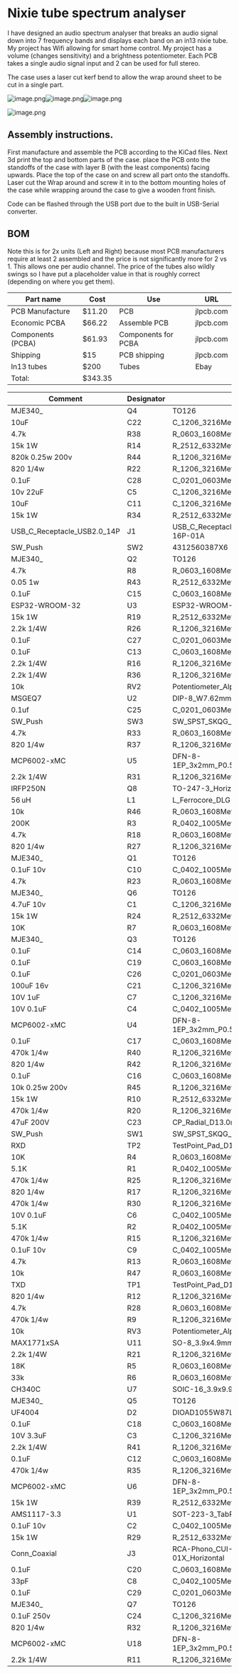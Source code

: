 # Nixie tube spectrum analyser

I have designed an audio spectrum analyser that breaks an audio signal down into 7 frequency bands and displays each band on an in13 nixie tube. My project has Wifi allowing for smart home control. My project has a volume (changes sensitivity) and a brightness potentiometer. Each PCB takes a single audio signal input and 2 can be used for full stereo.

The case uses a laser cut kerf bend to allow the wrap around sheet to be cut in a single part. 

![image.png](/image.png)![image.png](/image-1.png)![image.png](/image-4.png)

![image.png](/image-2.png)

## Assembly instructions.

First manufacture and assemble the PCB according to the KiCad files. Next 3d print the top and bottom parts of the case. place the PCB onto the standoffs of the case with layer B (with the least components) facing upwards. Place the top of the case on and screw all part onto the standoffs. Laser cut the Wrap around and screw it in to the bottom mounting holes of the case while wrapping around the case to give a wooden front finish.

Code can be flashed through the USB port due to the built in USB-Serial converter.

## BOM

Note this is for 2x units (Left and Right) because most PCB manufacturers require at least 2 assembled and the price is not significantly more for 2 vs 1. This allows one per audio channel. The price of the tubes also wildly swings so I have put a placeholder value in that is roughly correct (depending on where you get them).

| Part name         | Cost    | Use                 | URL       |
| ----------------- | ------- | ------------------- | --------- |
| PCB Manufacture   | $11.20  | PCB                 | jlpcb.com |
| Economic PCBA     | $66.22  | Assemble PCB        | jlpcb.com |
| Components (PCBA) | $61.93  | Components for PCBA | jlpcb.com |
| Shipping          | $15     | PCB shipping        | jlpcb.com |
| In13 tubes        | $200    | Tubes               | Ebay      |
| Total:            | $343.35 |                     |           |

| Comment                     | Designator | Footprint                                  | Quantity |
| --------------------------- | ---------- | ------------------------------------------ | -------- |
| MJE340_                     | Q4         | TO126                                      | 1        |
| 10uF                        | C22        | C_1206_3216Metric                          | 1        |
| 4.7k                        | R38        | R_0603_1608Metric                          | 1        |
| 15k 1W                      | R14        | R_2512_6332Metric                          | 1        |
| 820k 0.25w 200v             | R44        | R_1206_3216Metric                          | 1        |
| 820 1/4w                    | R22        | R_1206_3216Metric                          | 1        |
| 0.1uF                       | C28        | C_0201_0603Metric                          | 1        |
| 10v 22uF                    | C5         | C_1206_3216Metric                          | 1        |
| 10uF                        | C11        | C_1206_3216Metric                          | 1        |
| 15k 1W                      | R34        | R_2512_6332Metric                          | 1        |
| USB_C_Receptacle_USB2.0_14P | J1         | USB_C_Receptacle_HCTL_HC-TYPE-C-16P-01A    | 1        |
| SW_Push                     | SW2        | 4312560387X6                               | 1        |
| MJE340_                     | Q2         | TO126                                      | 1        |
| 4.7k                        | R8         | R_0603_1608Metric                          | 1        |
| 0.05 1w                     | R43        | R_2512_6332Metric                          | 1        |
| 0.1uF                       | C15        | C_0603_1608Metric                          | 1        |
| ESP32-WROOM-32              | U3         | ESP32-WROOM-32                             | 1        |
| 15k 1W                      | R19        | R_2512_6332Metric                          | 1        |
| 2.2k 1/4W                   | R26        | R_1206_3216Metric                          | 1        |
| 0.1uF                       | C27        | C_0201_0603Metric                          | 1        |
| 0.1uF                       | C13        | C_0603_1608Metric                          | 1        |
| 2.2k 1/4W                   | R16        | R_1206_3216Metric                          | 1        |
| 2.2k 1/4W                   | R36        | R_1206_3216Metric                          | 1        |
| 10k                         | RV2        | Potentiometer_Alps_RK09K_Single_Horizontal | 1        |
| MSGEQ7                      | U2         | DIP-8_W7.62mm                              | 1        |
| 0.1uf                       | C25        | C_0201_0603Metric                          | 1        |
| SW_Push                     | SW3        | SW_SPST_SKQG_WithStem                      | 1        |
| 4.7k                        | R33        | R_0603_1608Metric                          | 1        |
| 820 1/4w                    | R37        | R_1206_3216Metric                          | 1        |
| MCP6002-xMC                 | U5         | DFN-8-1EP_3x2mm_P0.5mm_EP1.75x1.45mm       | 1        |
| 2.2k 1/4W                   | R31        | R_1206_3216Metric                          | 1        |
| IRFP250N                    | Q8         | TO-247-3_Horizontal_TabDown                | 1        |
| 56 uH                       | L1         | L_Ferrocore_DLG-0403                       | 1        |
| 10k                         | R46        | R_0603_1608Metric                          | 1        |
| 200K                        | R3         | R_0402_1005Metric                          | 1        |
| 4.7k                        | R18        | R_0603_1608Metric                          | 1        |
| 820 1/4w                    | R27        | R_1206_3216Metric                          | 1        |
| MJE340_                     | Q1         | TO126                                      | 1        |
| 0.1uF 10v                   | C10        | C_0402_1005Metric                          | 1        |
| 4.7k                        | R23        | R_0603_1608Metric                          | 1        |
| MJE340_                     | Q6         | TO126                                      | 1        |
| 4.7uF 10v                   | C1         | C_1206_3216Metric                          | 1        |
| 15k 1W                      | R24        | R_2512_6332Metric                          | 1        |
| 10K                         | R7         | R_0603_1608Metric                          | 1        |
| MJE340_                     | Q3         | TO126                                      | 1        |
| 0.1uF                       | C14        | C_0603_1608Metric                          | 1        |
| 0.1uF                       | C19        | C_0603_1608Metric                          | 1        |
| 0.1uF                       | C26        | C_0201_0603Metric                          | 1        |
| 100uF 16v                   | C21        | C_1206_3216Metric                          | 1        |
| 10V 1uF                     | C7         | C_1206_3216Metric                          | 1        |
| 10V 0.1uF                   | C4         | C_0402_1005Metric                          | 1        |
| MCP6002-xMC                 | U4         | DFN-8-1EP_3x2mm_P0.5mm_EP1.75x1.45mm       | 1        |
| 0.1uF                       | C17        | C_0603_1608Metric                          | 1        |
| 470k 1/4w                   | R40        | R_1206_3216Metric                          | 1        |
| 820 1/4w                    | R42        | R_1206_3216Metric                          | 1        |
| 0.1uF                       | C16        | C_0603_1608Metric                          | 1        |
| 10k 0.25w 200v              | R45        | R_1206_3216Metric                          | 1        |
| 15k 1W                      | R10        | R_2512_6332Metric                          | 1        |
| 470k 1/4w                   | R20        | R_1206_3216Metric                          | 1        |
| 47uF 200V                   | C23        | CP_Radial_D13.0mm_P5.00mm                  | 1        |
| SW_Push                     | SW1        | SW_SPST_SKQG_WithStem                      | 1        |
| RXD                         | TP2        | TestPoint_Pad_D1.0mm                       | 1        |
| 10K                         | R4         | R_0603_1608Metric                          | 1        |
| 5.1K                        | R1         | R_0402_1005Metric                          | 1        |
| 470k 1/4w                   | R25        | R_1206_3216Metric                          | 1        |
| 820 1/4w                    | R17        | R_1206_3216Metric                          | 1        |
| 470k 1/4w                   | R30        | R_1206_3216Metric                          | 1        |
| 10V 0.1uF                   | C6         | C_0402_1005Metric                          | 1        |
| 5.1K                        | R2         | R_0402_1005Metric                          | 1        |
| 470k 1/4w                   | R15        | R_1206_3216Metric                          | 1        |
| 0.1uF 10v                   | C9         | C_0402_1005Metric                          | 1        |
| 4.7k                        | R13        | R_0603_1608Metric                          | 1        |
| 10k                         | R47        | R_0603_1608Metric                          | 1        |
| TXD                         | TP1        | TestPoint_Pad_D1.0mm                       | 1        |
| 820 1/4w                    | R12        | R_1206_3216Metric                          | 1        |
| 4.7k                        | R28        | R_0603_1608Metric                          | 1        |
| 470k 1/4w                   | R9         | R_1206_3216Metric                          | 1        |
| 10k                         | RV3        | Potentiometer_Alps_RK09K_Single_Horizontal | 1        |
| MAX1771xSA                  | U11        | SO-8_3.9x4.9mm_P1.27mm                     | 1        |
| 2.2k 1/4W                   | R21        | R_1206_3216Metric                          | 1        |
| 18K                         | R5         | R_0603_1608Metric                          | 1        |
| 33k                         | R6         | R_0603_1608Metric                          | 1        |
| CH340C                      | U7         | SOIC-16_3.9x9.9mm_P1.27mm                  | 1        |
| MJE340_                     | Q5         | TO126                                      | 1        |
| UF4004                      | D2         | DIOAD1055W87L533D272                       | 1        |
| 0.1uF                       | C18        | C_0603_1608Metric                          | 1        |
| 10V 3.3uF                   | C3         | C_1206_3216Metric                          | 1        |
| 2.2k 1/4W                   | R41        | R_1206_3216Metric                          | 1        |
| 0.1uF                       | C12        | C_0603_1608Metric                          | 1        |
| 470k 1/4w                   | R35        | R_1206_3216Metric                          | 1        |
| MCP6002-xMC                 | U6         | DFN-8-1EP_3x2mm_P0.5mm_EP1.75x1.45mm       | 1        |
| 15k 1W                      | R39        | R_2512_6332Metric                          | 1        |
| AMS1117-3.3                 | U1         | SOT-223-3_TabPin2                          | 1        |
| 0.1uF 10v                   | C2         | C_0402_1005Metric                          | 1        |
| 15k 1W                      | R29        | R_2512_6332Metric                          | 1        |
| Conn_Coaxial                | J3         | RCA-Phono_CUI-Devices_RCJ-01X_Horizontal   | 1        |
| 0.1uF                       | C20        | C_0603_1608Metric                          | 1        |
| 33pF                        | C8         | C_0402_1005Metric                          | 1        |
| 0.1uF                       | C29        | C_0201_0603Metric                          | 1        |
| MJE340_                     | Q7         | TO126                                      | 1        |
| 0.1uF 250v                  | C24        | C_1206_3216Metric                          | 1        |
| 820 1/4w                    | R32        | R_1206_3216Metric                          | 1        |
| MCP6002-xMC                 | U18        | DFN-8-1EP_3x2mm_P0.5mm_EP1.75x1.45mm       | 1        |
| 2.2k 1/4W                   | R11        | R_1206_3216Metric                          | 1        |